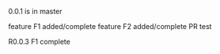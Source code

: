 0.0.1 is in master 

feature F1 added/complete
feature F2 added/complete
 PR test 


R0.0.3
F1 complete